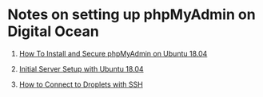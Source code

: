 # Notes on setting up phpMyAdmin on Digital Ocean

1. [How To Install and Secure phpMyAdmin on Ubuntu 18.04](https://www.digitalocean.com/community/tutorials/how-to-install-and-secure-phpmyadmin-on-ubuntu-18-04)

2. [Initial Server Setup with Ubuntu 18.04](https://www.digitalocean.com/community/tutorials/initial-server-setup-with-ubuntu-18-04)

3. [How to Connect to Droplets with SSH](https://www.digitalocean.com/docs/droplets/how-to/connect-with-ssh/)
